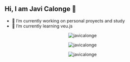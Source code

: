 ## Hi, I am Javi Calonge 👋

- 🔭 I’m currently working on personal proyects and study
- 🌱 I’m currently learning veu.js

<p align="center"><img align="center" src="https://github-readme-stats.vercel.app/api/top-langs?username=javicalonge&show_icons=true&locale=en&layout=compact" alt="javicalonge" /></p>

<p align="center"><img align="center" src="https://github-readme-stats.vercel.app/api?username=javicalonge&show_icons=true&locale=en" alt="javicalonge" /></p>

<p align="center"><img align="center" src="https://github-readme-streak-stats.herokuapp.com/?user=javicalonge&" alt="javicalonge" /></p>
<!--
**JaviCalonge/JaviCalonge** is a ✨ _special_ ✨ repository because its `README.md` (this file) appears on your GitHub profile.

Here are some ideas to get you started:


- 👯 I’m looking to collaborate on ...
- 🤔 I’m looking for help with ...
- 💬 Ask me about ...
- 📫 How to reach me: ...
- 😄 Pronouns: ...
- ⚡ Fun fact: ...
-->
